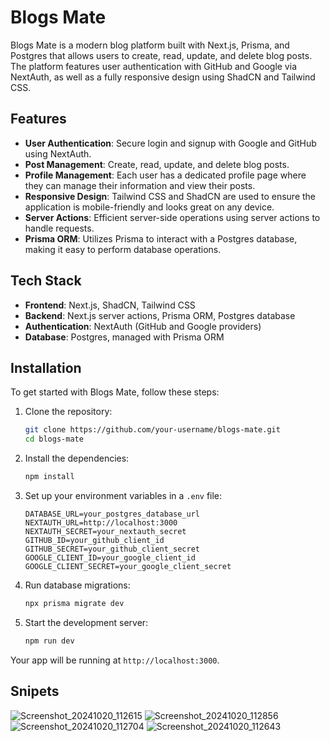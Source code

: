 # Blogs Mate

Blogs Mate is a modern blog platform built with Next.js, Prisma, and Postgres that allows users to create, read, update, and delete blog posts. The platform features user authentication with GitHub and Google via NextAuth, as well as a fully responsive design using ShadCN and Tailwind CSS.

## Features

- **User Authentication**: Secure login and signup with Google and GitHub using NextAuth.
- **Post Management**: Create, read, update, and delete blog posts.
- **Profile Management**: Each user has a dedicated profile page where they can manage their information and view their posts.
- **Responsive Design**: Tailwind CSS and ShadCN are used to ensure the application is mobile-friendly and looks great on any device.
- **Server Actions**: Efficient server-side operations using server actions to handle requests.
- **Prisma ORM**: Utilizes Prisma to interact with a Postgres database, making it easy to perform database operations.

## Tech Stack

- **Frontend**: Next.js, ShadCN, Tailwind CSS
- **Backend**: Next.js server actions, Prisma ORM, Postgres database
- **Authentication**: NextAuth (GitHub and Google providers)
- **Database**: Postgres, managed with Prisma ORM

## Installation

To get started with Blogs Mate, follow these steps:

1. Clone the repository:
    ```bash
    git clone https://github.com/your-username/blogs-mate.git
    cd blogs-mate
    ```

2. Install the dependencies:
    ```bash
    npm install
    ```

3. Set up your environment variables in a `.env` file:
    ```
    DATABASE_URL=your_postgres_database_url
    NEXTAUTH_URL=http://localhost:3000
    NEXTAUTH_SECRET=your_nextauth_secret
    GITHUB_ID=your_github_client_id
    GITHUB_SECRET=your_github_client_secret
    GOOGLE_CLIENT_ID=your_google_client_id
    GOOGLE_CLIENT_SECRET=your_google_client_secret
    ```

4. Run database migrations:
    ```bash
    npx prisma migrate dev
    ```

5. Start the development server:
    ```bash
    npm run dev
    ```

Your app will be running at `http://localhost:3000`.

## Snipets

![Screenshot_20241020_112615](https://github.com/user-attachments/assets/c9315265-6f49-4c9f-9feb-b0f4b493bf04)
![Screenshot_20241020_112856](https://github.com/user-attachments/assets/ddb409b5-135b-4e7d-baf4-3eb07393a934)
![Screenshot_20241020_112704](https://github.com/user-attachments/assets/f4305f47-a407-42a2-bd39-6c9798c1a810)
![Screenshot_20241020_112643](https://github.com/user-attachments/assets/01f9fe0e-27a2-4233-95e7-ed6dd9da95a8)


